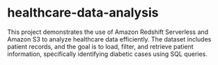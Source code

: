 # healthcare-data-analysis
This project demonstrates the use of Amazon Redshift Serverless and Amazon S3 to analyze healthcare data efficiently. The dataset includes patient records, and the goal is to load, filter, and retrieve patient information, specifically identifying diabetic cases using SQL queries.
